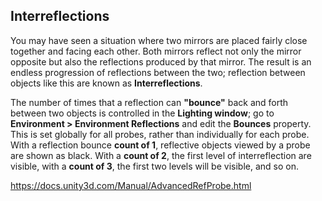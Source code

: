 ## Interreflections
You may have seen a situation where two mirrors are placed fairly close together and facing each other. Both mirrors reflect not only the mirror opposite but also the reflections produced by that mirror. The result is an endless progression of reflections between the two; reflection between objects like this are known as **Interreflections**.

The number of times that a reflection can **"bounce"** back and forth between two objects is controlled in the 
**Lighting window**; go to **Environment > Environment Reflections** and edit the **Bounces** property. 
This is set globally for all probes, rather than individually for each probe. With a reflection bounce **count of 1**, 
reflective objects viewed by a probe are shown as black. With a **count of 2**, the first level of interreflection 
are visible, with a **count of 3**, the first two levels will be visible, and so on.
 
 






https://docs.unity3d.com/Manual/AdvancedRefProbe.html


